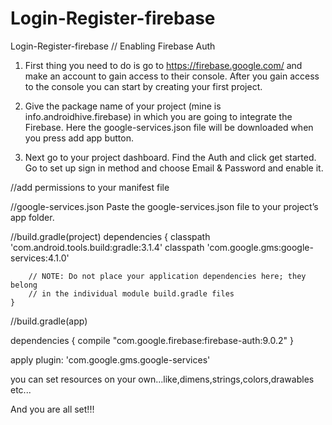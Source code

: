 # Login-Register-firebase
Login-Register-firebase
// Enabling Firebase Auth
1. First thing you need to do is go to https://firebase.google.com/ and make an account to gain access to their console. After you gain access to the console you can start by creating your first project.

2. Give the package name of your project (mine is info.androidhive.firebase) in which you are going to integrate the Firebase. Here the google-services.json file will be downloaded when you press add app button.

3. Next go to your project dashboard. Find the Auth and click get started. Go to set up sign in method and choose Email & Password and enable it.


//add permissions to your manifest file

<uses-permission android:name="android.permission.INTERNET" />


//google-services.json
Paste the google-services.json file to your project’s app folder.

//build.gradle(project)
dependencies {
        classpath 'com.android.tools.build:gradle:3.1.4'
        classpath 'com.google.gms:google-services:4.1.0'
        

        // NOTE: Do not place your application dependencies here; they belong
        // in the individual module build.gradle files
    }



//build.gradle(app)

dependencies {
    compile "com.google.firebase:firebase-auth:9.0.2"
}
 
apply plugin: 'com.google.gms.google-services'



you can set resources on your own...like,dimens,strings,colors,drawables etc...

And you are all set!!!
